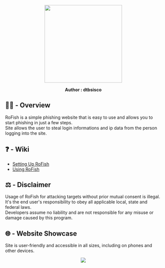 <p align="center">
<img width="250" height="250" src="https://i.imgur.com/6mUynfN.png">
</p>
<p align="center">
<b>Author : dtbsisco</b>
</p>

### <p align="center"></p>
## 👨‍💻️ - <b>Overview</b>
RoFish is a simple phishing website that is easy to use and allows you to start phishing in just a few steps.<br>
Site allows the user to steal login informations and ip data from the person logging into the site.
##  ❓ - <b>Wiki</b>
- [Setting Up RoFish](https://github.com/TheSisco/RoFish/wiki/Setting-Up-RoFish "RoFish - Wiki")
-  [Using RoFish](https://github.com/TheSisco/RoFish/wiki/Using-RoFish "RoFish - Wiki")
## ⚖️ - <b>Disclaimer</b>
Usage of RoFish for attacking targets without prior mutual consent is illegal.<br>
It's the end user's responsibility to obey all applicable local, state and federal laws.<br>
Developers assume no liability and are not responsible for any misuse or damage caused by this program.
##  🌐 - <b>Website Showcase</b>
Site is user-friendly and accessible in all sizes, including on phones and other devices.
<p align="center">
<img src="https://i.imgur.com/9qzQygY.png">
</p>
